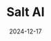 ---  
layout: startup_page  
title: "Salt AI"  
id: "salt.ai"  
permalink: "/saltaisalt.ai12172024/"  
website: "https://www.salt.ai"  
funding_round: "Seed"  
funding_amount: "$3M"  
investors: "Morpheus Ventures, Struck Capital, Irregular Expressions"  
about: "Salt AI offers a unified AI collaboration environment where organizations can securely connect their data to build AI automations, agentic workflows, and bespoke AI solutions. Its visual interface and full-code capabilities enable all team members to collaborate in building powerful AI. The platform integrates with major LLMs and supports diffusion models for generative art."  
markets: "AI, Machine Learning, Artificial Intelligence (AI), Developer Platform, Developer Tools, Information Technology"  
hq: "Santa Monica, California, United States"  
founded_year: "2023"  
linkedin: "https://www.linkedin.com/company/getsalt-ai"  
twitter: "https://twitter.com/getsalt_ai"  
instagram: ""  
facebook: ""  
crunchbase: "https://www.crunchbase.com/organization/salt-ai"  
pitchbook: "https://pitchbook.com/profiles/company/518479-93"  

date_display: "17-Dec-2024"  
date: "2024-12-17"

# SEO Optimization  
meta_title: "Salt AI - Seed Funding ($3M)"  
meta_description: "Salt AI, Salt AI offers a unified AI collaboration environment where organizations can securely connect their data to build AI automations, agentic workflows, ..."  
meta_keywords: "Salt AI, AI, Machine Learning, Artificial Intelligence (AI), Developer Platform, Developer Tools, Information Technology, Seed funding"  
canonical_url: "https://startup.projectstartups.com/saltaisalt.ai12172024/"  
---